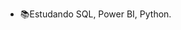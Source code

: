 - 📚Estudando SQL, Power BI, Python.

<!---
allanfxl/allanfxl is a ✨ special ✨ repository because its `README.md` (this file) appears on your GitHub profile.
You can click the Preview link to take a look at your changes.
--->
